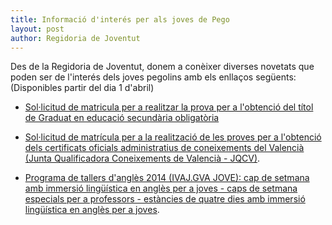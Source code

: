 ```yaml
---
title: Informació d'interés per als joves de Pego
layout: post
author: Regidoria de Joventut
---
```

Des de la Regidoria de Joventut, donem a conèixer diverses novetats que poden ser de l'interés dels joves pegolins amb els enllaços següents: (Disponibles partir del dia 1 d'abril)

* [Sol·licitud de matricula per a realitzar la prova per a l'obtenció del títol de Graduat en educació secundària obligatòria](http://www.gva.es/va/inicio/procedimientos?id_proc=1638)

* [Sol·licitud de matrícula per a la realització de les proves per a l'obtenció dels certificats oficials administratius de coneixements del Valencià (Junta Qualificadora Coneixements de Valencià - JQCV)](http://www.cece.gva.es/polin/val/jqcv/solicitud.html).

* [Programa de tallers d'anglès 2014 (IVAJ.GVA JOVE): cap de setmana amb immersió lingüística en anglès per a joves - caps de setmana especials per a professors - estàncies de quatre dies amb immersió lingüística en anglès per a joves](http://www.gvajove.es/ivaj/opencms/IVAJ/es/formacion/estudiar_idiomas/TALLERES_INGLES.html).